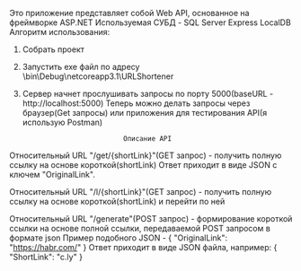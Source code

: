 Это приложение представляет собой Web API, основанное на фреймворке ASP.NET
Используемая СУБД - SQL Server Express LocalDB
Алгоритм использования:
1) Собрать проект
2) Запустить exe файл по адресу \bin\Debug\netcoreapp3.1\URLShortener
3) Сервер начнет прослушивать запросы  по порту 5000(baseURL - http://localhost:5000)
Теперь можно делать запросы через браузер(Get запросы) или приложения для тестирования API(я использую Postman)

					            Описание API
Относительный URL "/get/{shortLink}"(GET запрос) - получить полную ссылку на основе короткой(shortLink) Ответ приходит в виде JSON с ключем "OriginalLink".

Относительный URL "/l/{shortLink}"(GET запрос) - получить полную ссылку на основе короткой(shortLink) и перейти по ней

Относительный URL "/generate"(POST запрос) - формирование короткой ссылки на основе полной ссылки, передаваемой POST запросом в формате json
Пример подобного JSON -
{
    "OriginalLink": "https://habr.com/"
}
Ответ приходит в виде JSON файла, например:
{
    "ShortLink": "c.ly"
}


